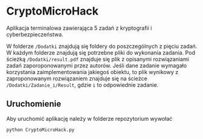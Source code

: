 # CryptoMicroHack

Aplikacja terminalowa zawierająca 5 zadań z kryptografii i cyberbezpieczeństwa.

W folderze  `/Dodatki` znajdują się foldery do poszczególnych z pięciu zadań. W każdym folderze znajdują się potrzebne pliki do wykonania zadania. Pod ścieżką `/Dodatki/result.pdf` znajduje się plik z opisanymi rozwiązaniami zadań zaporoponowanymi przez autorów. 
Jeśli dane zadanie wymagało korzystania zaimplementowania jakiegoś obiektu, to plik wynikowy z zaproponowanym rozwiązaniem znajduje się na ścieżce `/Dodatki/Zadanie_i/Result`, gdzie `i` to odpowiednie zadanie.
## Uruchomienie
Aby uruchomić aplikację należy w folderze repozytorium wywołać 

```
python CryptoMicroHack.py
```

